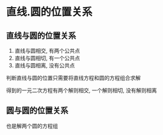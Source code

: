 # 直线.圆的位置关系

## 直线与圆的位置关系

1. 直线与圆相交, 有两个公共点
2. 直线与圆相切, 有一个公共点
3. 直线与圆相离, 没有公共点

判断直线与圆的位置只需要将直线方程和圆的方程组合求解

得到的一元二次方程有两个解则相交, 一个解则相切, 没有解则相离

## 圆与圆的位置关系

也是解两个圆的方程组


